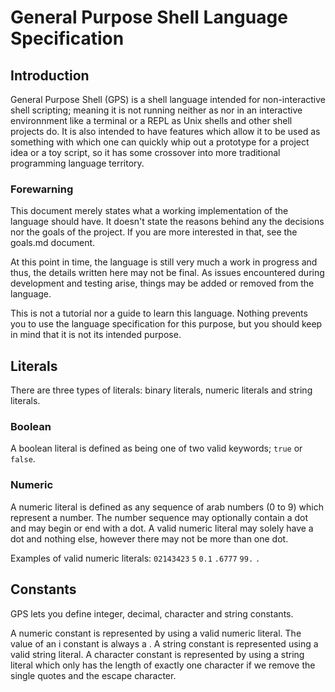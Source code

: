# General Purpose Shell Language Specification

## Introduction

General Purpose Shell (GPS) is a shell language intended for non-interactive shell scripting; meaning it is not running neither as nor in an interactive environnment like a terminal or a REPL as Unix shells and other shell projects do. It is also intended to have features which allow it to be used as something with which one can quickly whip out a prototype for a project idea or a toy script, so it has some crossover into more traditional programming language territory.

### Forewarning
This document merely states what a working implementation of the language should have. It doesn't state the reasons behind any the decisions nor the goals of the project. If you are more interested in that, see the goals.md document.

At this point in time, the language is still very much a work in progress and thus, the details written here may not be final. As issues encountered during development and testing arise, things may be added or removed from the language.

This is not a tutorial nor a guide to learn this language. Nothing prevents you to use the language specification for this purpose, but you should keep in mind that it is not its intended purpose.

## Literals

There are three types of literals: binary literals, numeric literals and string literals.

### Boolean

A boolean literal is defined as being one of two valid keywords; `true` or `false`.

### Numeric

A numeric literal is defined as any sequence of arab numbers (0 to 9) which represent a number. The number sequence may optionally contain a dot and may begin or end with a dot. A valid numeric literal may solely have a dot and nothing else, however there may not be more than one dot.

Examples of valid numeric literals:
`02143423`
`5`
`0.1`
`.6777`
`99.`
`.`

## Constants

GPS lets you define integer, decimal, character and string constants.



A numeric constant is represented by using a valid numeric literal. The value of an i constant is always a . A string constant is represented using a valid string literal. A character constant is represented by using a string literal which only has the length of exactly one character if we remove the single quotes and the escape character.


